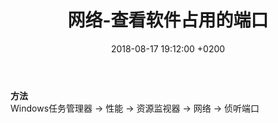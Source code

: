 ﻿---
layout: post
title:  "网络-查看软件占用的端口"
date:   2018-08-17 19:12:00 +0200
categories: 网络
---
**方法**  
Windows任务管理器 -> 性能 -> 资源监视器 -> 网络 -> 侦听端口  
